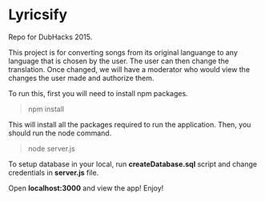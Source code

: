 # Lyricsify

Repo for DubHacks 2015.

This project is for converting songs from its original languange to any language that is chosen by the user. The user can then change the translation. Once changed, we will have a moderator who would view the changes the user made and authorize them. 

To run this, first you will need to install npm packages. 

> npm install 

This will install all the packages required to run the application. Then, you should run the node command.

> node server.js

To setup database in your local, run **createDatabase.sql** script and change credentials in **server.js** file.

Open **localhost:3000** and view the app! Enjoy! 
